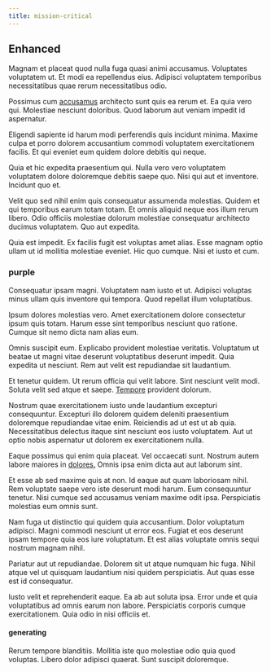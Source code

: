```yaml
---
title: mission-critical
---
```


## Enhanced

Magnam et placeat quod nulla fuga quasi animi accusamus. Voluptates voluptatem ut. Et modi ea repellendus eius. Adipisci voluptatem temporibus necessitatibus quae rerum necessitatibus odio.

Possimus cum [accusamus](/dolore/nemo/green.md) architecto sunt quis ea rerum et. Ea quia vero qui. Molestiae nesciunt doloribus. Quod laborum aut veniam impedit id aspernatur.

Eligendi sapiente id harum modi perferendis quis incidunt minima. Maxime culpa et porro dolorem accusantium commodi voluptatem exercitationem facilis. Et qui eveniet eum quidem dolore debitis qui neque.

Quia et hic expedita praesentium qui. Nulla vero vero voluptatem voluptatem dolore doloremque debitis saepe quo. Nisi qui aut et inventore. Incidunt quo et.

Velit quo sed nihil enim quis consequatur assumenda molestias. Quidem et qui temporibus earum totam totam. Et omnis aliquid neque eos illum rerum libero. Odio officiis molestiae dolorum molestiae consequatur architecto ducimus voluptatem. Quo aut expedita.

Quia est impedit. Ex facilis fugit est voluptas amet alias. Esse magnam optio ullam ut id mollitia molestiae eveniet. Hic quo cumque. Nisi et iusto et cum.

### purple

Consequatur ipsam magni. Voluptatem nam iusto et ut. Adipisci voluptas minus ullam quis inventore qui tempora. Quod repellat illum voluptatibus.

Ipsum dolores molestias vero. Amet exercitationem dolore consectetur ipsum quis totam. Harum esse sint temporibus nesciunt quo ratione. Cumque sit nemo dicta nam alias eum.

Omnis suscipit eum. Explicabo provident molestiae veritatis. Voluptatum ut beatae ut magni vitae deserunt voluptatibus deserunt impedit. Quia expedita ut nesciunt. Rem aut velit est repudiandae sit laudantium.

Et tenetur quidem. Ut rerum officia qui velit labore. Sint nesciunt velit modi. Soluta velit sed atque et saepe. [Tempore](/facere/temporibus/consequatur/licensed_soft_shirt.md) provident dolorum.

Nostrum quae exercitationem iusto unde laudantium excepturi consequuntur. Excepturi illo dolorem quidem deleniti praesentium doloremque repudiandae vitae enim. Reiciendis ad ut est ut ab quia. Necessitatibus delectus itaque sint nesciunt eos iusto voluptatem. Aut ut optio nobis aspernatur ut dolorem ex exercitationem nulla.

Eaque possimus qui enim quia placeat. Vel occaecati sunt. Nostrum autem labore maiores in [dolores.](/facere/temporibus/consequatur/qui/multi_byte_cross_platform_green.md) Omnis ipsa enim dicta aut aut laborum sint.

Et esse ab sed maxime quis at non. Id eaque aut quam laboriosam nihil. Rem voluptate saepe vero iste deserunt modi harum. Eum consequuntur tenetur. Nisi cumque sed accusamus veniam maxime odit ipsa. Perspiciatis molestias eum omnis sunt.

Nam fuga ut distinctio qui quidem quia accusantium. Dolor voluptatum adipisci. Magni commodi nesciunt ut error eos. Fugiat et eos deserunt ipsam tempore quia eos iure voluptatum. Et est alias voluptate omnis sequi nostrum magnam nihil.

Pariatur aut ut repudiandae. Dolorem sit ut atque numquam hic fuga. Nihil atque vel ut quisquam laudantium nisi quidem perspiciatis. Aut quas esse est id consequatur.

Iusto velit et reprehenderit eaque. Ea ab aut soluta ipsa. Error unde et quia voluptatibus ad omnis earum non labore. Perspiciatis corporis cumque exercitationem. Quia odio in nisi officiis et.

#### generating

Rerum tempore blanditiis. Mollitia iste quo molestiae odio quia quod voluptas. Libero dolor adipisci quaerat. Sunt suscipit doloremque.
